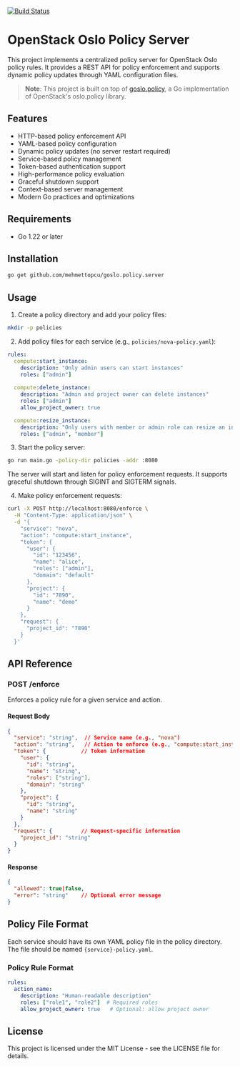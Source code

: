 [![Build Status](https://github.com/mehmettopcu/goslo.policy.server/actions/workflows/go.yml/badge.svg?branch=master)](https://github.com/mehmettopcu/goslo.policy.server/actions/)

# OpenStack Oslo Policy Server

This project implements a centralized policy server for OpenStack Oslo policy rules. It provides a REST API for policy enforcement and supports dynamic policy updates through YAML configuration files.

> **Note**: This project is built on top of [goslo.policy](https://github.com/databus23/goslo.policy), a Go implementation of OpenStack's oslo.policy library.

## Features

- HTTP-based policy enforcement API
- YAML-based policy configuration
- Dynamic policy updates (no server restart required)
- Service-based policy management
- Token-based authentication support
- High-performance policy evaluation
- Graceful shutdown support
- Context-based server management
- Modern Go practices and optimizations

## Requirements

- Go 1.22 or later

## Installation

```bash
go get github.com/mehmettopcu/goslo.policy.server
```

## Usage

1. Create a policy directory and add your policy files:

```bash
mkdir -p policies
```

2. Add policy files for each service (e.g., `policies/nova-policy.yaml`):

```yaml
rules:
  compute:start_instance:
    description: "Only admin users can start instances"
    roles: ["admin"]
  
  compute:delete_instance:
    description: "Admin and project owner can delete instances"
    roles: ["admin"]
    allow_project_owner: true

  compute:resize_instance:
    description: "Only users with member or admin role can resize an instance"
    roles: ["admin", "member"]
```

3. Start the policy server:

```bash
go run main.go -policy-dir policies -addr :8080
```

The server will start and listen for policy enforcement requests. It supports graceful shutdown through SIGINT and SIGTERM signals.

4. Make policy enforcement requests:

```bash
curl -X POST http://localhost:8080/enforce \
  -H "Content-Type: application/json" \
  -d '{
    "service": "nova",
    "action": "compute:start_instance",
    "token": {
      "user": {
        "id": "123456",
        "name": "alice",
        "roles": ["admin"],
        "domain": "default"
      },
      "project": {
        "id": "7890",
        "name": "demo"
      }
    },
    "request": {
      "project_id": "7890"
    }
  }'
```

## API Reference

### POST /enforce

Enforces a policy rule for a given service and action.

#### Request Body

```json
{
  "service": "string",  // Service name (e.g., "nova")
  "action": "string",   // Action to enforce (e.g., "compute:start_instance")
  "token": {           // Token information
    "user": {
      "id": "string",
      "name": "string",
      "roles": ["string"],
      "domain": "string"
    },
    "project": {
      "id": "string",
      "name": "string"
    }
  },
  "request": {         // Request-specific information
    "project_id": "string"
  }
}
```

#### Response

```json
{
  "allowed": true|false,
  "error": "string"    // Optional error message
}
```

## Policy File Format

Each service should have its own YAML policy file in the policy directory. The file should be named `{service}-policy.yaml`.

### Policy Rule Format

```yaml
rules:
  action_name:
    description: "Human-readable description"
    roles: ["role1", "role2"]  # Required roles
    allow_project_owner: true   # Optional: allow project owner
```

## License

This project is licensed under the MIT License - see the LICENSE file for details.
